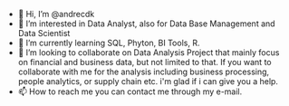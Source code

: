 - 👋 Hi, I’m @andrecdk
- 👀 I’m interested in Data Analyst, also for Data Base Management and Data Scientist
- 🌱 I’m currently learning SQL, Phyton, BI Tools, R.
- 💞️ I’m looking to collaborate on Data Analysis Project that mainly focus on financial and business data, but not limited to that. If you want to collaborate with me for the analysis including business processing, people analytics, or supply chain etc. i'm glad if i can give you a help.
- 📫 How to reach me you can contact me through my e-mail.

<!---
andrecdk/andrecdk is a ✨ special ✨ repository because its `README.md` (this file) appears on your GitHub profile.
You can click the Preview link to take a look at your changes.
--->
